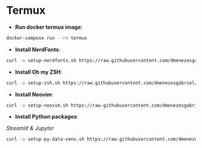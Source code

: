 # Termux

- **Run docker termux image**:

```sh
docker-compose run --rm termux
```

- **Install NerdFonts**:

```sh
curl -o setup-nerdfonts.sh https://raw.githubusercontent.com/dmenezesgabriel/setup-workstation/master/termux/setup/setup-nerdfonts.sh && chmod 755 ./setup-nerdfonts.sh && sh ./setup-nerdfonts.sh
```

- **Install Oh my ZSH**:

```sh
curl -o setup-zsh.sh https://raw.githubusercontent.com/dmenezesgabriel/setup-workstation/master/termux/setup/setup-zsh.sh && chmod 755 ./setup-zsh.sh && sh ./setup-zsh.sh
```

- **Install Neovim**:

```sh
curl -o setup-neovim.sh https://raw.githubusercontent.com/dmenezesgabriel/setup-workstation/master/termux/setup/setup-neovim.sh && chmod 755 ./setup-neovim.sh && sh ./setup-neovim.sh
```

- **Install Python packages**:

_Streamlit & Jupyter_

```sh
curl -o setup-py-data-venv.sh https://raw.githubusercontent.com/dmenezesgabriel/setup-workstation/master/termux/setup/setup-py-data-venv.sh && chmod 755 ./setup-py-data-venv.sh && sh ./setup-py-data-venv.sh ~/Documents/repos/notebooks
```
